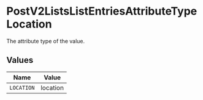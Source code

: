 # PostV2ListsListEntriesAttributeTypeLocation

The attribute type of the value.


## Values

| Name       | Value      |
| ---------- | ---------- |
| `LOCATION` | location   |